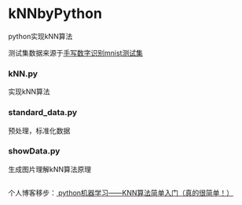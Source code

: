 # kNNbyPython
python实现kNN算法

测试集数据来源于[手写数字识别mnist测试集](http://yann.lecun.com/exdb/mnist/)

### kNN.py
实现kNN算法

### standard_data.py
预处理，标准化数据

### showData.py
生成图片理解kNN算法原理

![]()

个人博客移步：[ python机器学习——KNN算法简单入门（真的很简单！）](https://blog.csdn.net/alanconstantinelau/article/details/70991662)

